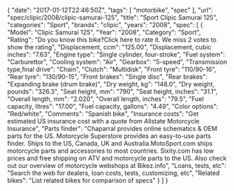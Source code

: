 {
    "date": "2017-01-12T22:46:50Z",
    "tags": [
        "motorbike",
        "spec"
    ],
    "url": "spec\/clipic\/2008\/clipic-samurai-125",
    "title": "Sport Clipic Samurai 125",
    "categories": "Sport",
    "brands": "clipic",
    "years": "2008",
    "spec": [
        {
            "Model": "Clipic Samurai 125",
            "Year": "2008",
            "Category": "Sport",
            "Rating": "Do you know this bike?Click here to rate it. We miss 2 votes to show the rating",
            "Displacement, ccm": "125.00",
            "Displacement, cubic inches": "7.63",
            "Engine type": "Single cylinder, four-stroke",
            "Fuel system": "Carburettor",
            "Cooling system": "Air",
            "Gearbox": "5-speed",
            "Transmission type,final drive": "Chain",
            "Clutch": "Multidisk",
            "Front tyre": "110\/90-16",
            "Rear tyre": "130\/90-15",
            "Front brakes": "Single disc",
            "Rear brakes": "Expanding brake (drum brake)",
            "Dry weight, kg": "148.0",
            "Dry weight, pounds": "326.3",
            "Seat height, mm": "790",
            "Seat height, inches": "31.1",
            "Overall length, mm": "2.020",
            "Overall length, inches": "79.5",
            "Fuel capacity, litres": "17.00",
            "Fuel capacity, gallons": "4.49",
            "Color options": "Red\/white",
            "Comments": "Spanish bike",
            "Insurance costs": "Get estimated US insurance cost with a quote from Allstate Motorcycle Insurance",
            "Parts finder": "Chaparral provides online schematics & OEM parts for the US.   Motorcycle Superstore provides an easy-to-use parts finder. Ships to the US, Canada, UK and Australia.MotoSport.com ships motorcycle parts and accessories to most countries.    Sixity.com has low prices and free shipping on ATV and motorcycle parts to the US. Also check out our overview of motorcycle webshops at Bikez.info",
            "Loans, tests, etc": "Search the web for dealers, loan costs, tests, customizing, etc",
            "Related bikes": "List related bikes for comparison of specs"
        }
    ]
}